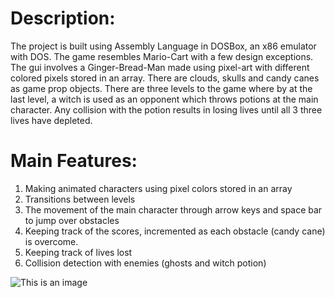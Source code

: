 # Description:
The project is built using Assembly Language in DOSBox, an x86 emulator with DOS. The game resembles Mario-Cart with a few design exceptions. The gui involves a Ginger-Bread-Man made using pixel-art with different colored pixels stored in an array. There are clouds, skulls and candy canes as game prop objects. There are three levels to the game where by at the last level, a witch is used as an opponent which throws potions at the main character. Any collision with the potion results in losing lives until all 3 three lives have depleted.

# Main Features:
1.	Making animated characters using pixel colors stored in an array
2.	Transitions between levels
3.	The movement of the main character through arrow keys and space bar to jump over obstacles
4.	Keeping track of the scores, incremented as each obstacle (candy cane) is overcome.
5.	Keeping track of lives lost
6.	Collision detection with enemies (ghosts and witch potion)

![This is an image](https://drive.google.com/drive/my-drive)

